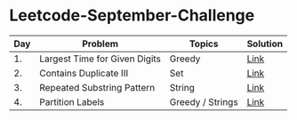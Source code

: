 # Leetcode-September-Challenge
<!-- Tables -->
|Day| Problem     |Topics   |Solution|
|---|-------------|---------|--------|
|1.|Largest Time for Given Digits|Greedy|[Link](https://leetcode.com/explore/featured/card/september-leetcoding-challenge/554/week-1-september-1st-september-7th/3445/)|
|2.|Contains Duplicate III|Set|[Link](https://leetcode.com/explore/challenge/card/september-leetcoding-challenge/554/week-1-september-1st-september-7th/3446/)|
|3.|Repeated Substring Pattern|String|[Link](https://leetcode.com/explore/challenge/card/september-leetcoding-challenge/554/week-1-september-1st-september-7th/3447/)|
|4.|Partition Labels|Greedy / Strings|[Link](https://leetcode.com/explore/challenge/card/september-leetcoding-challenge/554/week-1-september-1st-september-7th/3448/)|
